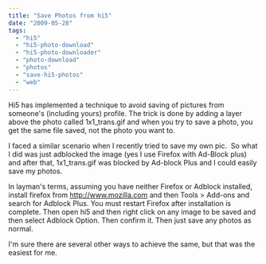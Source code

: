 ```yaml
---
title: "Save Photos from hi5"
date: "2009-05-28"
tags: 
  - "hi5"
  - "hi5-photo-download"
  - "hi5-photo-downloader"
  - "photo-download"
  - "photos"
  - "save-hi5-photos"
  - "web"
---
```


Hi5 has implemented a technique to avoid saving of pictures from someone's (including yours) profile. The trick is done by adding a layer above the photo called 1x1\_trans.gif and when you try to save a photo, you get the same file saved, not the photo you want to.

I faced a similar scenario when I recently tried to save my own pic.  So what I did was just adblocked the image (yes I use Firefox with Ad-Block plus) and after that, 1x1\_trans.gif was blocked by Ad-block Plus and I could easily save my photos.

In layman's terms, assuming you have neither Firefox or Adblock installed, install firefox from http://www.mozilla.com and then Tools > Add-ons and search for Adblock Plus. You must restart Firefox after installation is complete. Then open hi5 and then right click on any image to be saved and then select Adblock Option. Then confirm it. Then just save any photos as normal.

I'm sure there are several other ways to achieve the same, but that was the easiest for me.
